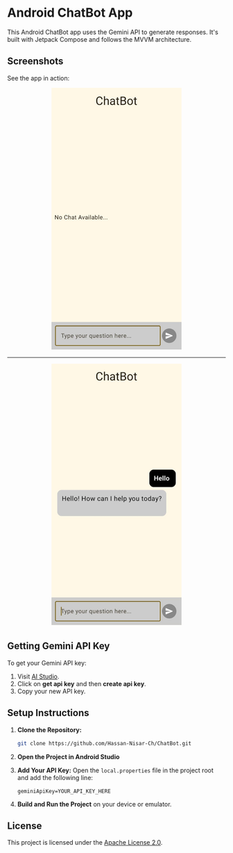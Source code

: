 # Android ChatBot App

This Android ChatBot app uses the Gemini API to generate responses. It's built with Jetpack Compose and follows the MVVM architecture.

## Screenshots

See the app in action:

<p align="center">
  <img src="screenshots/screenshot1.jpg" alt="Screenshot 1" width="300">
</p>

---

<p align="center">
  <img src="screenshots/screenshot2.jpg" alt="Screenshot 2" width="300">
</p>

## Getting Gemini API Key

To get your Gemini API key:

1. Visit [AI Studio](https://aistudio.google.com/).
2. Click on **get api key** and then **create api key**.
3. Copy your new API key.

## Setup Instructions

1. **Clone the Repository:**
   ```bash
   git clone https://github.com/Hassan-Nisar-Ch/ChatBot.git
   ```

2. **Open the Project in Android Studio**

3. **Add Your API Key:**
   Open the `local.properties` file in the project root and add the following line:
   ```properties
   geminiApiKey=YOUR_API_KEY_HERE
   ```

4. **Build and Run the Project** on your device or emulator.

## License

This project is licensed under the [Apache License 2.0](LICENSE).

